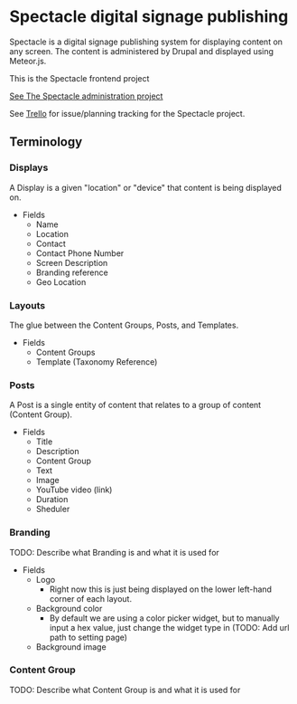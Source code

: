 # Spectacle digital signage publishing

Spectacle is a digital signage publishing system for displaying content on any screen. The content is administered by Drupal and displayed using Meteor.js.

This is the Spectacle frontend project

[See The Spectacle administration project](https://drupal.org/project/spectacle)

See [Trello](https://trello.com/spectacle1) for issue/planning tracking for the Spectacle project.

## Terminology

### Displays
A Display is a given "location" or "device" that content is being displayed on.

* Fields
  * Name
  * Location
  * Contact
  * Contact Phone Number
  * Screen Description
  * Branding reference
  * Geo Location

### Layouts
The glue between the Content Groups, Posts, and Templates.

* Fields
  * Content Groups
  * Template (Taxonomy Reference)

### Posts
A Post is a single entity of content that relates to a group of content (Content Group).

* Fields
  * Title
  * Description
  * Content Group
  * Text
  * Image
  * YouTube video (link)
  * Duration
  * Sheduler

### Branding
TODO: Describe what Branding is and what it is used for

* Fields
  * Logo
    * Right now this is just being displayed on the lower left-hand corner of each layout.
  * Background color
    * By default we are using a color picker widget, but to manually input a hex value, just change the widget type in (TODO: Add url path to setting page)
  * Background image

### Content Group
TODO: Describe what Content Group is and what it is used for
